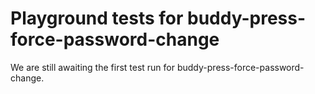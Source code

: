 # Playground tests for buddy-press-force-password-change
We are still awaiting the first test run for buddy-press-force-password-change.
